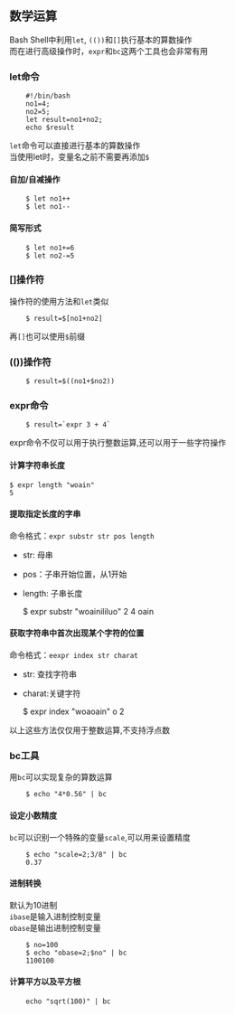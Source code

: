 
## 数学运算
Bash Shell中利用`let`, `(())`和`[]`执行基本的算数操作  
而在进行高级操作时，`expr`和`bc`这两个工具也会非常有用

### let命令  

		#!/bin/bash  
		no1=4;
		no2=5;
		let result=no1+no2;
		echo $result
`let`命令可以直接进行基本的算数操作  
当使用let时，变量名之前不需要再添加`$`

#### 自加/自减操作

		$ let no1++
		$ let no1--
#### 简写形式

		$ let no1+=6
		$ let no2-=5
### []操作符
操作符的使用方法和`let`类似

		$ result=$[no1+no2]
再`[]`也可以使用`$`前缀  

### (())操作符  

		$ result=$((no1+$no2))
### expr命令

		$ result=`expr 3 + 4`
expr命令不仅可以用于执行整数运算,还可以用于一些字符操作   
#### 计算字符串长度 

	$ expr length "woain"
	5
#### 提取指定长度的字串  
命令格式：`expr substr str pos length`  
- str: 母串  
- pos：子串开始位置，从1开始  
- length: 子串长度  

	$ expr substr "woainililuo" 2 4
	oain
#### 获取字符串中首次出现某个字符的位置  
命令格式：`eexpr index str charat`  
- str: 查找字符串  
- charat:关键字符  

	$ expr index "woaoain" o
	2  


以上这些方法仅仅用于整数运算,不支持浮点数  

### bc工具
用`bc`可以实现复杂的算数运算

		$ echo "4*0.56" | bc
#### 设定小数精度
`bc`可以识别一个特殊的变量`scale`,可以用来设置精度  


		$ echo "scale=2;3/8" | bc
		0.37

#### 进制转换
默认为10进制  
`ibase`是输入进制控制变量  
`obase`是输出进制控制变量  

		$ no=100
		$ echo "obase=2;$no" | bc
		1100100

#### 计算平方以及平方根  

		echo "sqrt(100)" | bc 







